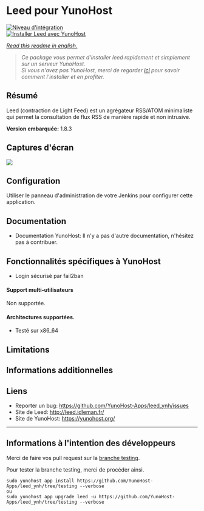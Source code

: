 # Leed pour YunoHost

[![Niveau d'intégration](https://dash.yunohost.org/integration/leed.svg)](https://ci-apps.yunohost.org/jenkins/job/leed%20%28Community%29/lastBuild/consoleFull)  
[![Installer Leed avec YunoHost](https://install-app.yunohost.org/install-with-yunohost.png)](https://install-app.yunohost.org/?app=leed)

*[Read this readme in english.](./README.md)*

> *Ce package vous permet d'installer leed rapidement et simplement sur un serveur YunoHost.  
Si vous n'avez pas YunoHost, merci de regarder [ici](https://yunohost.org/#/install_fr) pour savoir comment l'installer et en profiter.*

## Résumé
Leed (contraction de Light Feed) est un agrégateur RSS/ATOM minimaliste qui permet la consultation de flux RSS de manière rapide et non intrusive.

**Version embarquée:** 1.8.3

## Captures d'écran

![](http://projet.idleman.fr/leed/data/leed1.jpg)

## Configuration

Utiliser le panneau d'administration de votre Jenkins pour configurer cette application.

## Documentation

 * Documentation YunoHost: Il n'y a pas d'autre documentation, n'hésitez pas à contribuer.

## Fonctionnalités spécifiques à YunoHost

* Login sécurisé par fail2ban

#### Support multi-utilisateurs

Non supportée.

#### Architectures supportées.

* Testé sur x86_64

## Limitations

## Informations additionnelles

## Liens

 * Reporter un bug: https://github.com/YunoHost-Apps/leed_ynh/issues
 * Site de Leed: http://leed.idleman.fr/
 * Site de YunoHost: https://yunohost.org/

---

Informations à l'intention des développeurs
----------------

Merci de faire vos pull request sur la [branche testing](https://github.com/YunoHost-Apps/leed_ynh/tree/testing).

Pour tester la branche testing, merci de procéder ainsi.
```
sudo yunohost app install https://github.com/YunoHost-Apps/leed_ynh/tree/testing --verbose
ou
sudo yunohost app upgrade leed -u https://github.com/YunoHost-Apps/leed_ynh/tree/testing --verbose
```
